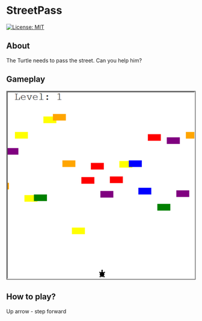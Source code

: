 # StreetPass
[![License: MIT](https://img.shields.io/badge/License-MIT-yellow.svg)](https://opensource.org/licenses/MIT)

## About
The Turtle needs to pass the street. Can you help him?

## Gameplay 
![alt text](https://github.com/milosz-k/StreetPass/blob/master/doc/gameplayimg.PNG)

## How to play?
Up arrow - step forward
